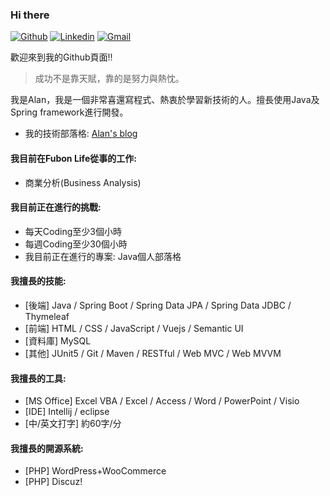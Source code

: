### Hi there

[![Github](https://img.shields.io/badge/-Github-000?style=flat&logo=Github&logoColor=white)](https://github.com/twcch)
[![Linkedin](https://img.shields.io/badge/-LinkedIn-blue?style=flat&logo=Linkedin&logoColor=white)](https://www.linkedin.com/in/twcch/)
[![Gmail](https://img.shields.io/badge/-Gmail-c14438?style=flat&logo=Gmail&logoColor=white)](mailto:twcch1218@gmail.com)

歡迎來到我的Github頁面!!

 > 成功不是靠天賦，靠的是努力與熱忱。

我是Alan，我是一個非常喜還寫程式、熱衷於學習新技術的人。擅長使用Java及Spring framework進行開發。

* 我的技術部落格: [Alan's blog](https://twcch.github.io/)

#### 我目前在Fubon Life從事的工作:

* 商業分析(Business Analysis)

#### 我目前正在進行的挑戰:

* 每天Coding至少3個小時
* 每週Coding至少30個小時
* 我目前正在進行的專案: Java個人部落格

#### 我擅長的技能:

* [後端] Java / Spring Boot / Spring Data JPA / Spring Data JDBC / Thymeleaf
* [前端] HTML / CSS / JavaScript / Vuejs / Semantic UI
* [資料庫] MySQL
* [其他] JUnit5 / Git / Maven / RESTful / Web MVC / Web MVVM

#### 我擅長的工具:

* [MS Office] Excel VBA / Excel / Access / Word / PowerPoint / Visio
* [IDE] Intellij / eclipse
* [中/英文打字] 約60字/分

#### 我擅長的開源系統:

* [PHP] WordPress+WooCommerce
* [PHP] Discuz!

